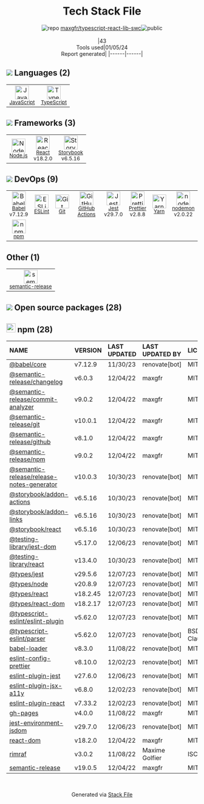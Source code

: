 <!--
&lt;--- Readme.md Snippet without images Start ---&gt;
## Tech Stack
maxgfr/typescript-react-lib-swc is built on the following main stack:

- [Jest](http://facebook.github.io/jest/) – Javascript Testing Framework
- [Node.js](http://nodejs.org/) – Frameworks (Full Stack)
- [React](https://reactjs.org/) – Javascript UI Libraries
- [JavaScript](https://developer.mozilla.org/en-US/docs/Web/JavaScript) – Languages
- [TypeScript](http://www.typescriptlang.org) – Languages
- [Babel](http://babeljs.io/) – JavaScript Compilers
- [ESLint](http://eslint.org/) – Code Review
- [nodemon](http://nodemon.io/) – node.js Application Monitoring
- [Yarn](https://yarnpkg.com/) – Front End Package Manager
- [Prettier](https://prettier.io/) – Code Review
- [Storybook](https://storybook.js.org/) – JavaScript Framework Components
- [GitHub Actions](https://github.com/features/actions) – Continuous Integration

Full tech stack [here](/techstack.md)

&lt;--- Readme.md Snippet without images End ---&gt;

&lt;--- Readme.md Snippet with images Start ---&gt;
## Tech Stack
maxgfr/typescript-react-lib-swc is built on the following main stack:

- <img width='25' height='25' src='https://img.stackshare.io/service/830/jest.png' alt='Jest'/> [Jest](http://facebook.github.io/jest/) – Javascript Testing Framework
- <img width='25' height='25' src='https://img.stackshare.io/service/1011/n1JRsFeB_400x400.png' alt='Node.js'/> [Node.js](http://nodejs.org/) – Frameworks (Full Stack)
- <img width='25' height='25' src='https://img.stackshare.io/service/1020/OYIaJ1KK.png' alt='React'/> [React](https://reactjs.org/) – Javascript UI Libraries
- <img width='25' height='25' src='https://img.stackshare.io/service/1209/javascript.jpeg' alt='JavaScript'/> [JavaScript](https://developer.mozilla.org/en-US/docs/Web/JavaScript) – Languages
- <img width='25' height='25' src='https://img.stackshare.io/service/1612/bynNY5dJ.jpg' alt='TypeScript'/> [TypeScript](http://www.typescriptlang.org) – Languages
- <img width='25' height='25' src='https://img.stackshare.io/service/2739/-1wfGjNw.png' alt='Babel'/> [Babel](http://babeljs.io/) – JavaScript Compilers
- <img width='25' height='25' src='https://img.stackshare.io/service/3337/Q4L7Jncy.jpg' alt='ESLint'/> [ESLint](http://eslint.org/) – Code Review
- <img width='25' height='25' src='https://img.stackshare.io/service/5577/preview.png' alt='nodemon'/> [nodemon](http://nodemon.io/) – node.js Application Monitoring
- <img width='25' height='25' src='https://img.stackshare.io/service/5848/44mC-kJ3.jpg' alt='Yarn'/> [Yarn](https://yarnpkg.com/) – Front End Package Manager
- <img width='25' height='25' src='https://img.stackshare.io/service/7035/default_66f265943abed56bcdbfca1c866a4261b1fbb063.jpg' alt='Prettier'/> [Prettier](https://prettier.io/) – Code Review
- <img width='25' height='25' src='https://img.stackshare.io/service/9240/sOct-Txm_400x400.png' alt='Storybook'/> [Storybook](https://storybook.js.org/) – JavaScript Framework Components
- <img width='25' height='25' src='https://img.stackshare.io/service/11563/actions.png' alt='GitHub Actions'/> [GitHub Actions](https://github.com/features/actions) – Continuous Integration

Full tech stack [here](/techstack.md)

&lt;--- Readme.md Snippet with images End ---&gt;
-->
<div align="center">

# Tech Stack File
![](https://img.stackshare.io/repo.svg "repo") [maxgfr/typescript-react-lib-swc](https://github.com/maxgfr/typescript-react-lib-swc)![](https://img.stackshare.io/public_badge.svg "public")
<br/><br/>
|43<br/>Tools used|01/05/24 <br/>Report generated|
|------|------|
</div>

## <img src='https://img.stackshare.io/languages.svg'/> Languages (2)
<table><tr>
  <td align='center'>
  <img width='36' height='36' src='https://img.stackshare.io/service/1209/javascript.jpeg' alt='JavaScript'>
  <br>
  <sub><a href="https://developer.mozilla.org/en-US/docs/Web/JavaScript">JavaScript</a></sub>
  <br>
  <sub></sub>
</td>

<td align='center'>
  <img width='36' height='36' src='https://img.stackshare.io/service/1612/bynNY5dJ.jpg' alt='TypeScript'>
  <br>
  <sub><a href="http://www.typescriptlang.org">TypeScript</a></sub>
  <br>
  <sub></sub>
</td>

</tr>
</table>

## <img src='https://img.stackshare.io/frameworks.svg'/> Frameworks (3)
<table><tr>
  <td align='center'>
  <img width='36' height='36' src='https://img.stackshare.io/service/1011/n1JRsFeB_400x400.png' alt='Node.js'>
  <br>
  <sub><a href="http://nodejs.org/">Node.js</a></sub>
  <br>
  <sub></sub>
</td>

<td align='center'>
  <img width='36' height='36' src='https://img.stackshare.io/service/1020/OYIaJ1KK.png' alt='React'>
  <br>
  <sub><a href="https://reactjs.org/">React</a></sub>
  <br>
  <sub>v18.2.0</sub>
</td>

<td align='center'>
  <img width='36' height='36' src='https://img.stackshare.io/service/9240/sOct-Txm_400x400.png' alt='Storybook'>
  <br>
  <sub><a href="https://storybook.js.org/">Storybook</a></sub>
  <br>
  <sub>v6.5.16</sub>
</td>

</tr>
</table>

## <img src='https://img.stackshare.io/devops.svg'/> DevOps (9)
<table><tr>
  <td align='center'>
  <img width='36' height='36' src='https://img.stackshare.io/service/2739/-1wfGjNw.png' alt='Babel'>
  <br>
  <sub><a href="http://babeljs.io/">Babel</a></sub>
  <br>
  <sub>v7.12.9</sub>
</td>

<td align='center'>
  <img width='36' height='36' src='https://img.stackshare.io/service/3337/Q4L7Jncy.jpg' alt='ESLint'>
  <br>
  <sub><a href="http://eslint.org/">ESLint</a></sub>
  <br>
  <sub></sub>
</td>

<td align='center'>
  <img width='36' height='36' src='https://img.stackshare.io/service/1046/git.png' alt='Git'>
  <br>
  <sub><a href="http://git-scm.com/">Git</a></sub>
  <br>
  <sub></sub>
</td>

<td align='center'>
  <img width='36' height='36' src='https://img.stackshare.io/service/11563/actions.png' alt='GitHub Actions'>
  <br>
  <sub><a href="https://github.com/features/actions">GitHub Actions</a></sub>
  <br>
  <sub></sub>
</td>

<td align='center'>
  <img width='36' height='36' src='https://img.stackshare.io/service/830/jest.png' alt='Jest'>
  <br>
  <sub><a href="http://facebook.github.io/jest/">Jest</a></sub>
  <br>
  <sub>v29.7.0</sub>
</td>

<td align='center'>
  <img width='36' height='36' src='https://img.stackshare.io/service/7035/default_66f265943abed56bcdbfca1c866a4261b1fbb063.jpg' alt='Prettier'>
  <br>
  <sub><a href="https://prettier.io/">Prettier</a></sub>
  <br>
  <sub>v2.8.8</sub>
</td>

<td align='center'>
  <img width='36' height='36' src='https://img.stackshare.io/service/5848/44mC-kJ3.jpg' alt='Yarn'>
  <br>
  <sub><a href="https://yarnpkg.com/">Yarn</a></sub>
  <br>
  <sub></sub>
</td>

<td align='center'>
  <img width='36' height='36' src='https://img.stackshare.io/service/5577/preview.png' alt='nodemon'>
  <br>
  <sub><a href="http://nodemon.io/">nodemon</a></sub>
  <br>
  <sub>v2.0.22</sub>
</td>

</tr>
<tr>
  <td align='center'>
  <img width='36' height='36' src='https://img.stackshare.io/service/1120/lejvzrnlpb308aftn31u.png' alt='npm'>
  <br>
  <sub><a href="https://www.npmjs.com/">npm</a></sub>
  <br>
  <sub></sub>
</td>

</tr>
</table>

## Other (1)
<table><tr>
  <td align='center'>
  <img width='36' height='36' src='https://img.stackshare.io/service/10156/12867925.png' alt='semantic-release'>
  <br>
  <sub><a href="https://github.com/semantic-release/semantic-release">semantic-release</a></sub>
  <br>
  <sub></sub>
</td>

</tr>
</table>


## <img src='https://img.stackshare.io/group.svg' /> Open source packages (28)</h2>

## <img width='24' height='24' src='https://img.stackshare.io/service/1120/lejvzrnlpb308aftn31u.png'/> npm (28)

|NAME|VERSION|LAST UPDATED|LAST UPDATED BY|LICENSE|VULNERABILITIES|
|:------|:------|:------|:------|:------|:------|
|[@babel/core](https://www.npmjs.com/@babel/core)|v7.12.9|11/30/23|renovate[bot] |MIT|N/A|
|[@semantic-release/changelog](https://www.npmjs.com/@semantic-release/changelog)|v6.0.3|12/04/22|maxgfr |MIT|N/A|
|[@semantic-release/commit-analyzer](https://www.npmjs.com/@semantic-release/commit-analyzer)|v9.0.2|12/04/22|maxgfr |MIT|N/A|
|[@semantic-release/git](https://www.npmjs.com/@semantic-release/git)|v10.0.1|12/04/22|maxgfr |MIT|N/A|
|[@semantic-release/github](https://www.npmjs.com/@semantic-release/github)|v8.1.0|12/04/22|maxgfr |MIT|N/A|
|[@semantic-release/npm](https://www.npmjs.com/@semantic-release/npm)|v9.0.2|12/04/22|maxgfr |MIT|N/A|
|[@semantic-release/release-notes-generator](https://www.npmjs.com/@semantic-release/release-notes-generator)|v10.0.3|10/30/23|renovate[bot] |MIT|N/A|
|[@storybook/addon-actions](https://www.npmjs.com/@storybook/addon-actions)|v6.5.16|10/30/23|renovate[bot] |MIT|N/A|
|[@storybook/addon-links](https://www.npmjs.com/@storybook/addon-links)|v6.5.16|10/30/23|renovate[bot] |MIT|N/A|
|[@storybook/react](https://www.npmjs.com/@storybook/react)|v6.5.16|10/30/23|renovate[bot] |MIT|N/A|
|[@testing-library/jest-dom](https://www.npmjs.com/@testing-library/jest-dom)|v5.17.0|12/06/23|renovate[bot] |MIT|N/A|
|[@testing-library/react](https://www.npmjs.com/@testing-library/react)|v13.4.0|10/30/23|renovate[bot] |MIT|N/A|
|[@types/jest](https://www.npmjs.com/@types/jest)|v29.5.6|12/07/23|renovate[bot] |MIT|N/A|
|[@types/node](https://www.npmjs.com/@types/node)|v20.8.9|12/07/23|renovate[bot] |MIT|N/A|
|[@types/react](https://www.npmjs.com/@types/react)|v18.2.45|12/07/23|renovate[bot] |MIT|N/A|
|[@types/react-dom](https://www.npmjs.com/@types/react-dom)|v18.2.17|12/07/23|renovate[bot] |MIT|N/A|
|[@typescript-eslint/eslint-plugin](https://www.npmjs.com/@typescript-eslint/eslint-plugin)|v5.62.0|12/07/23|renovate[bot] |MIT|N/A|
|[@typescript-eslint/parser](https://www.npmjs.com/@typescript-eslint/parser)|v5.62.0|12/07/23|renovate[bot] |BSD-2-Clause|N/A|
|[babel-loader](https://www.npmjs.com/babel-loader)|v8.3.0|11/08/22|renovate[bot] |MIT|N/A|
|[eslint-config-prettier](https://www.npmjs.com/eslint-config-prettier)|v8.10.0|12/02/23|renovate[bot] |MIT|N/A|
|[eslint-plugin-jest](https://www.npmjs.com/eslint-plugin-jest)|v27.6.0|12/06/23|renovate[bot] |MIT|N/A|
|[eslint-plugin-jsx-a11y](https://www.npmjs.com/eslint-plugin-jsx-a11y)|v6.8.0|12/02/23|renovate[bot] |MIT|N/A|
|[eslint-plugin-react](https://www.npmjs.com/eslint-plugin-react)|v7.33.2|12/02/23|renovate[bot] |MIT|N/A|
|[gh-pages](https://www.npmjs.com/gh-pages)|v4.0.0|11/08/22|maxgfr |MIT|N/A|
|[jest-environment-jsdom](https://www.npmjs.com/jest-environment-jsdom)|v29.7.0|12/06/23|renovate[bot] |MIT|N/A|
|[react-dom](https://www.npmjs.com/react-dom)|v18.2.0|12/04/22|maxgfr |MIT|N/A|
|[rimraf](https://www.npmjs.com/rimraf)|v3.0.2|11/08/22|Maxime Golfier |ISC|N/A|
|[semantic-release](https://www.npmjs.com/semantic-release)|v19.0.5|12/04/22|maxgfr |MIT|N/A|

<br/>
<div align='center'>

Generated via [Stack File](https://github.com/marketplace/stack-file)
